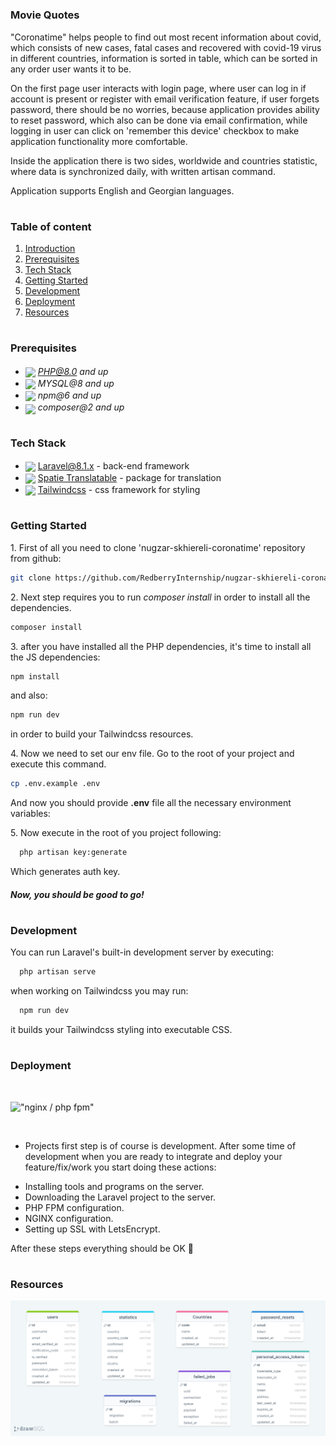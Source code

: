 #
### Movie Quotes

"Coronatime" helps people to find out most recent information about covid, which consists of new cases, fatal cases and recovered 
 with covid-19 virus in different countries, information is sorted in table, which can be sorted in any order user wants it to be.

On the first page user interacts with login page, where user can log in if account is present or register with email verification feature, if user forgets password, there should be no worries, because application provides ability to reset password, which also can be done via email confirmation, while logging in user can click on 'remember this device' checkbox to make application functionality more comfortable.

Inside the application there is two sides, worldwide and countries statistic, where data is synchronized daily, with written artisan command.

Application supports English and Georgian languages.

#
### Table of content

1. [Introduction](#Introduction)
2. [Prerequisites](#Prerequisites)
3. [Tech Stack](#Tech-Stack)
4. [Getting Started](#Getting-Started)
5. [Development](#Development)
6. [Deployment](#Deployment)
7. [Resources](#Resources)

#
### Prerequisites

* <img src="readme/assets/php.svg" width="35" style="position: relative; top: 4px" /> *PHP@8.0 and up*
* <img src="readme/assets/sql.png" width="35" style="position: relative; top: 4px" /> *MYSQL@8 and up*
* <img src="readme/assets/npm.png" width="35" style="position: relative; top: 4px" /> *npm@6 and up*
* <img src="readme/assets/composer.png" width="35" style="position: relative; top: 6px" /> *composer@2 and up*



#
### Tech Stack

* <img src="readme/assets/laravel.png" height="18" style="position: relative; top: 4px" /> [Laravel@8.1.x](https://laravel.com/docs/8.1.x) - back-end framework
* <img src="readme/assets/spatie.png" height="19" style="position: relative; top: 4px" /> [Spatie Translatable](https://github.com/spatie/laravel-translatable) - package for translation
* <img src="readme/assets/screenshot_361.png" height="19" style="position: relative; top: 4px" /> [Tailwindcss](github.com/tailwindlabs/tailwindcss) - css framework for styling


#
### Getting Started
1\. First of all you need to clone 'nugzar-skhiereli-coronatime' repository from github:
```sh
git clone https://github.com/RedberryInternship/nugzar-skhiereli-coronatime.git
```

2\. Next step requires you to run *composer install* in order to install all the dependencies.
```sh
composer install
```

3\. after you have installed all the PHP dependencies, it's time to install all the JS dependencies:
```sh
npm install
```

and also:
```sh
npm run dev
```
in order to build your Tailwindcss resources.

4\. Now we need to set our env file. Go to the root of your project and execute this command.
```sh
cp .env.example .env
```
And now you should provide **.env** file all the necessary environment variables:


5\. Now execute in the root of you project following:
```sh
  php artisan key:generate
```
Which generates auth key.

##### Now, you should be good to go!



#
### Development

You can run Laravel's built-in development server by executing:

```sh
  php artisan serve
```

when working on Tailwindcss you may run:

```sh
  npm run dev
```
it builds your Tailwindcss styling into executable CSS.


#
### Deployment
<br/>

!["nginx / php fpm"](./readme/assets/php-fpm-nginx.png)

<br />

- Projects first step is of course is development.
 After some time of development when you are ready to integrate and deploy your feature/fix/work you start doing these actions:
* Installing tools and programs on the server.
* Downloading the Laravel project to the server.
* PHP FPM configuration.
* NGINX configuration.
* Setting up SSL with LetsEncrypt.

After these steps everything should be OK :pray:


#
### Resources
!["nginx / php fpm"](./public/images/coronatimeDrawsql.png)